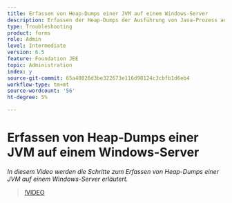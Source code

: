 ```yaml
---
title: Erfassen von Heap-Dumps einer JVM auf einem Windows-Server
description: Erfassen der Heap-Dumps der Ausführung von Java-Prozess auf einem Windows-Server
type: Troubleshooting
product: forms
role: Admin
level: Intermediate
version: 6.5
feature: Foundation JEE
topic: Administration
index: y
source-git-commit: 65a40826d3be322673e116d98124c3cbfb1d6eb4
workflow-type: tm+mt
source-wordcount: '56'
ht-degree: 5%

---
```



# Erfassen von Heap-Dumps einer JVM auf einem Windows-Server

*In diesem Video werden die Schritte zum Erfassen von Heap-Dumps einer JVM auf einem Windows-Server erläutert.*

>[!VIDEO](https://video.tv.adobe.com/v/335490?quality=9&learn=on)